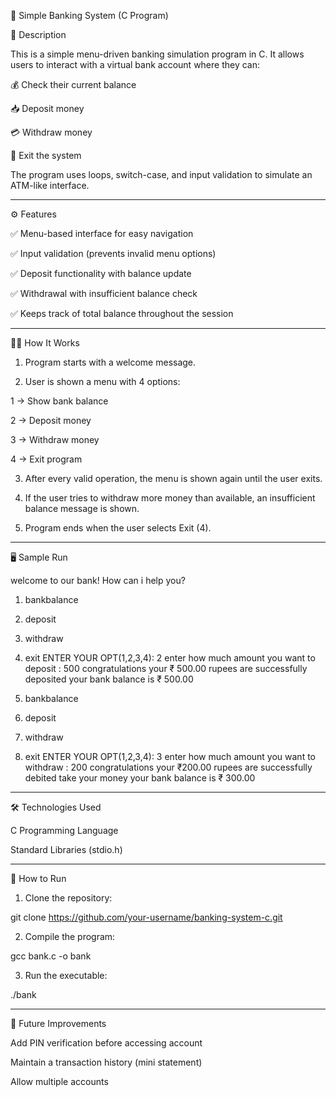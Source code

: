 🏦 Simple Banking System (C Program)

📖 Description

This is a simple menu-driven banking simulation program in C.
It allows users to interact with a virtual bank account where they can:

💰 Check their current balance

📥 Deposit money

💳 Withdraw money

🚪 Exit the system


The program uses loops, switch-case, and input validation to simulate an ATM-like interface.


---

⚙️ Features

✅ Menu-based interface for easy navigation

✅ Input validation (prevents invalid menu options)

✅ Deposit functionality with balance update

✅ Withdrawal with insufficient balance check

✅ Keeps track of total balance throughout the session



---

🧑‍💻 How It Works

1. Program starts with a welcome message.


2. User is shown a menu with 4 options:

1 → Show bank balance

2 → Deposit money

3 → Withdraw money

4 → Exit program



3. After every valid operation, the menu is shown again until the user exits.


4. If the user tries to withdraw more money than available, an insufficient balance message is shown.


5. Program ends when the user selects Exit (4).




---

🖥️ Sample Run

welcome to our bank!
How can i help you?

1) bankbalance
2) deposit
3) withdraw
4) exit
ENTER YOUR OPT(1,2,3,4): 2
enter how much amount you want to deposit : 500
congratulations your ₹ 500.00 rupees are successfully deposited
your bank balance is ₹ 500.00

1) bankbalance
2) deposit
3) withdraw
4) exit
ENTER YOUR OPT(1,2,3,4): 3
enter how much amount you want to withdraw : 200
congratulations your ₹200.00 rupees are successfully debited
take your money
your bank balance is ₹ 300.00


---

🛠️ Technologies Used

C Programming Language

Standard Libraries (stdio.h)



---

🚀 How to Run

1. Clone the repository:

git clone https://github.com/your-username/banking-system-c.git


2. Compile the program:

gcc bank.c -o bank


3. Run the executable:

./bank




---

📌 Future Improvements

Add PIN verification before accessing account

Maintain a transaction history (mini statement)

Allow multiple accounts

